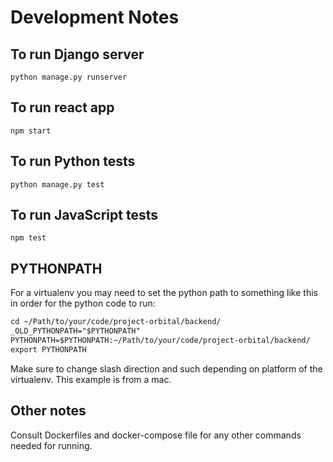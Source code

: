 # Development Notes

## To run Django server

```console
python manage.py runserver
```

## To run react app

```console
npm start
```

## To run Python tests

```console
python manage.py test
```

## To run JavaScript tests

```console
npm test
```

## PYTHONPATH
For a virtualenv you may need to set the python path to something like this in order for the python code to run:

```txt
cd ~/Path/to/your/code/project-orbital/backend/
_OLD_PYTHONPATH="$PYTHONPATH"
PYTHONPATH=$PYTHONPATH:~/Path/to/your/code/project-orbital/backend/
export PYTHONPATH
```

Make sure to change slash direction and such depending on platform of the virtualenv. This example is from a mac.

## Other notes

Consult Dockerfiles and docker-compose file for any other commands needed for running.
